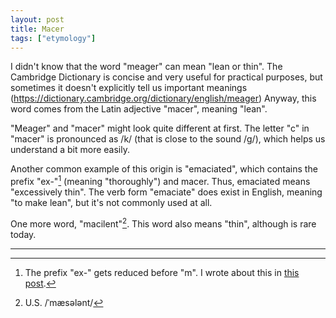 ```yaml
---
layout: post
title: Macer
tags: ["etymology"]
---
```


I didn't know that the word "meager" can mean "lean or thin".
The Cambridge Dictionary is concise and very useful for practical purposes, but sometimes it doesn't explicitly tell us important meanings (https://dictionary.cambridge.org/dictionary/english/meager)
Anyway, this word comes from the Latin adjective "macer", meaning "lean".

"Meager" and "macer" might look quite different at first.
The letter "c" in "macer" is pronounced as /k/ (that is close to the sound /g/), which helps us understand a bit more easily.

Another common example of this origin is "emaciated", which contains the prefix "ex-"[^ex-formation] (meaning "thoroughly") and macer.
Thus, emaciated means "excessively thin".
The verb form "emaciate" does exist in English, meaning "to make lean", but it's not commonly used at all.

One more word, "macilent"[^macilent-pron].
This word also means "thin", although is rare today.

---

[^ex-formation]: The prefix "ex-" gets reduced before "m". I wrote about this in [this post](https://koki-yamaguchi.github.io/2021/11/12/ex.html).
[^macilent-pron]: U.S. /ˈmæsələnt/